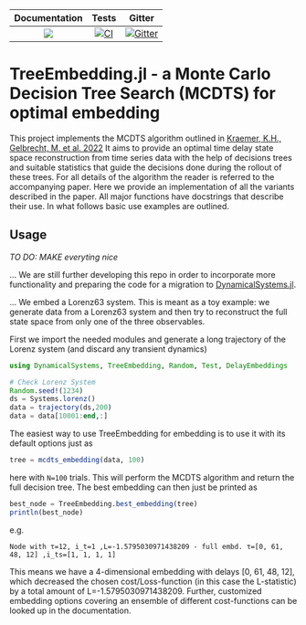 | **Documentation**   |  **Tests**     |  Gitter |
|:--------:|:-------------------:|:-----:|
|[![](https://img.shields.io/badge/docs-latest-blue.svg)](https://JuliaDynamics.github.io/DynamicalSystems.jl/dev) | [![CI](https://github.com/juliadynamics/TreeEmbedding.jl/workflows/CI/badge.svg)](https://github.com/JuliaDynamics/TreeEmbedding.jl/actions)  | [![Gitter](https://img.shields.io/gitter/room/nwjs/nw.js.svg)](https://gitter.im/JuliaDynamics/Lobby)

# TreeEmbedding.jl - a Monte Carlo Decision Tree Search (MCDTS) for optimal embedding

This project implements the MCDTS algorithm outlined in [Kraemer, K.H., Gelbrecht, M. et al. 2022](https://link.springer.com/article/10.1007/s11071-022-07280-2) It aims to provide an optimal time delay state space reconstruction from time series data with the help of decisions trees and suitable statistics that guide the decisions done during the rollout of these trees. For all details of the algorithm the reader is referred to the accompanying paper. Here we provide an implementation of all the variants described in the paper. All major functions have docstrings that describe their use. In what follows basic use examples are outlined.

## Usage

*TO DO: MAKE everyting nice*

... We are still further developing this repo in order to incorporate more functionality and preparing the
code for a migration to [DynamicalSystems.jl](https://juliadynamics.github.io/DynamicalSystems.jl/latest/).

...
We embed a Lorenz63 system. This is meant as a toy example: we generate
data from a Lorenz63 system and then try to reconstruct the full state space from only one of the three observables.


First we import the needed modules and generate a long trajectory of the Lorenz system (and discard any transient dynamics)

```julia
using DynamicalSystems, TreeEmbedding, Random, Test, DelayEmbeddings

# Check Lorenz System
Random.seed!(1234)
ds = Systems.lorenz()
data = trajectory(ds,200)
data = data[10001:end,:]
```

The easiest way to use TreeEmbedding for embedding is to use it with its default options just as

```julia
tree = mcdts_embedding(data, 100)
```
here with `N=100` trials. This will perform the MCDTS algorithm and return the full decision tree. The best embedding can then just be printed as

```julia
best_node = TreeEmbedding.best_embedding(tree)
println(best_node)
```
e.g.
```
Node with τ=12, i_t=1 ,L=-1.5795030971438209 - full embd. τ=[0, 61, 48, 12] ,i_ts=[1, 1, 1, 1]
```
This means we have a 4-dimensional embedding with delays [0, 61, 48, 12], which decreased
the chosen cost/Loss-function (in this case the L-statistic) by a total amount of
L=-1.5795030971438209. Further, customized embedding options covering an ensemble
of different cost-functions can be looked up in the documentation.
